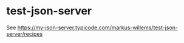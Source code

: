 # test-json-server

See https://my-json-server.typicode.com/markus-willems/test-json-server/recipes
